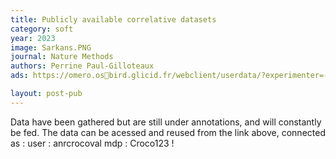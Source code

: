 ```yaml
---
title: Publicly available correlative datasets
category: soft
year: 2023
image: Sarkans.PNG
journal: Nature Methods
authors: Perrine Paul-Gilloteaux
ads: https://omero.osbird.glicid.fr/webclient/userdata/?experimenter=-1

layout: post-pub
---
```

Data have been gathered but are still under annotations, and will constantly be fed. The data can be acessed and reused from the link above, connected as :
user : 
anrcrocoval
mdp : Croco123 !